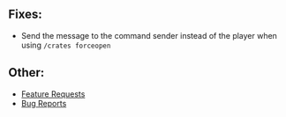 ## Fixes:
* Send the message to the command sender instead of the player when using `/crates forceopen`

## Other:
* [Feature Requests](https://github.com/Crazy-Crew/CrazyCrates/discussions/categories/features)
* [Bug Reports](https://github.com/Crazy-Crew/CrazyCrates/issues)
